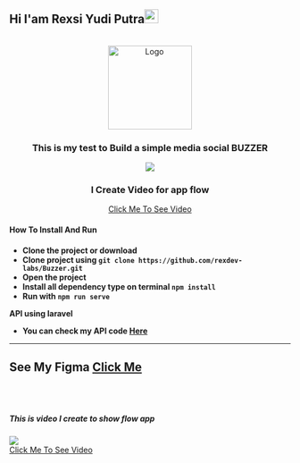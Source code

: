 
## Hi I'am Rexsi Yudi Putra<img src="https://media.giphy.com/media/hvRJCLFzcasrR4ia7z/giphy.gif" width="25px">
<br />
<div align="center">
  <a href="https://i.ibb.co/dfcT1wp/Untitled-Artwork.png">
    <img src="https://i.ibb.co/dfcT1wp/Untitled-Artwork.png" alt="Logo" width="150">
  </a>
  <h3>This is my test to Build a simple media social BUZZER</h3>
	<img src="https://i.ibb.co/KFh5C0Q/mockup-Buzzer-1.png"/>
   <h3>I Create Video for app flow</h3><a href="https://youtu.be/C-uwTGnOzc4" target="_blank">
	Click Me To See Video
</a>
  </div>
  <h4>How To Install And Run<h4>
  
  - Clone the project or download 
  - Clone project using `git clone https://github.com/rexdev-labs/Buzzer.git`
  - Open the project 
  - Install all dependency type on terminal `npm install`
  - Run with `npm run serve`


<b>API using laravel </b> 

- You can check my API code [Here](https://github.com/rexdev-labs/buzzerapi.git)




---
See My Figma [Click Me](https://www.figma.com/file/aAZJtDUxsXfIgVkSMyNZ36/Buzzer?node-id=1%3A247)
----  
  <br><br>
  
<h5>This is video I create to show flow app </h5>
<a href="https://youtu.be/C-uwTGnOzc4" target="_blank">
	<img src="https://i.ibb.co/0B6sLGj/buzzertumbnail-1.jpg"/>
</a>
<br>
<a href="https://youtu.be/C-uwTGnOzc4" target="_blank">
	Click Me To See Video
</a>

